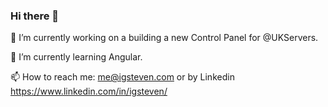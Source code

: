 ### Hi there 👋
🔭 I’m currently working on a building a new Control Panel for @UKServers.

🌱 I’m currently learning Angular.

📫 How to reach me: me@igsteven.com or by Linkedin https://www.linkedin.com/in/igsteven/
